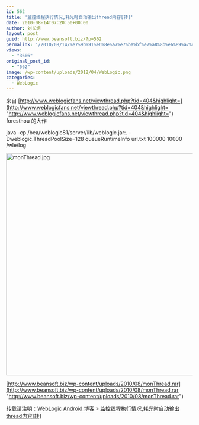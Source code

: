 ```yaml
---
id: 562
title: '监控线程执行情况,耗光时自动输出thread内容[转]'
date: 2010-08-14T07:20:50+00:00
author: 刘长炯
layout: post
guid: http://www.beansoft.biz/?p=562
permalink: '/2010/08/14/%e7%9b%91%e6%8e%a7%e7%ba%bf%e7%a8%8b%e6%89%a7%e8%a1%8c%e6%83%85%e5%86%b5%e8%80%97%e5%85%89%e6%97%b6%e8%87%aa%e5%8a%a8%e8%be%93%e5%87%bathread%e5%86%85%e5%ae%b9%e8%bd%ac/'
views:
  - "3606"
original_post_id:
  - "562"
image: /wp-content/uploads/2012/04/WebLogic.png
categories:
  - WebLogic
---
```

来自 [http://www.weblogicfans.net/viewthread.php?tid=404&highlight=](http://www.weblogicfans.net/viewthread.php?tid=404&highlight= "http://www.weblogicfans.net/viewthread.php?tid=404&highlight=") foresthou 的大作

java -cp /bea/weblogic81/server/lib/weblogic.jar:. -Dweblogic.ThreadPoolSize=128 queueRuntimeInfo url.txt 100000 10000 /wle/log

<img style="border-bottom:0;border-left:0;border-top:0;border-right:0;" border="0" alt="monThread.jpg" src="http://www.weblogicfans.net/attachments/month_0909/0909112128c6ad4bb61a23a6e5.jpg" width="600" />

[http://www.beansoft.biz/wp-content/uploads/2010/08/monThread.rar](http://www.beansoft.biz/wp-content/uploads/2010/08/monThread.rar "http://www.beansoft.biz/wp-content/uploads/2010/08/monThread.rar")

转载请注明：[WebLogic Android 博客](http://www.beansoft.biz) &raquo; [监控线程执行情况,耗光时自动输出thread内容[转]](http://www.beansoft.biz/2010/08/14/%e7%9b%91%e6%8e%a7%e7%ba%bf%e7%a8%8b%e6%89%a7%e8%a1%8c%e6%83%85%e5%86%b5%e8%80%97%e5%85%89%e6%97%b6%e8%87%aa%e5%8a%a8%e8%be%93%e5%87%bathread%e5%86%85%e5%ae%b9%e8%bd%ac/)